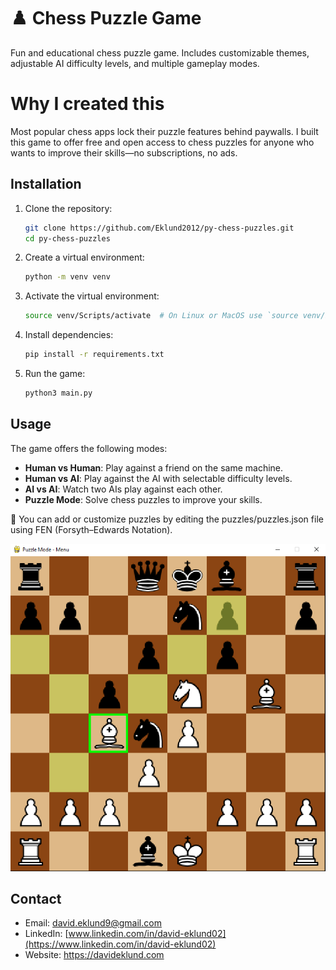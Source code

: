 # ♟️ Chess Puzzle Game

Fun and educational chess puzzle game. Includes customizable themes, adjustable AI difficulty levels, and multiple gameplay modes.

# Why I created this

Most popular chess apps lock their puzzle features behind paywalls. I built this game to offer free and open access to chess puzzles for anyone who wants to improve their skills—no subscriptions, no ads.

## Installation

1. Clone the repository:
    ```bash
    git clone https://github.com/Eklund2012/py-chess-puzzles.git
    cd py-chess-puzzles
    ```

2. Create a virtual environment:
    ```bash
    python -m venv venv
    ```

3. Activate the virtual environment:
    ```bash
    source venv/Scripts/activate  # On Linux or MacOS use `source venv/bin/activate`
    ```

4. Install dependencies:
    ```bash
    pip install -r requirements.txt
    ```

5. Run the game:
    ```bash
    python3 main.py
    ```

## Usage

The game offers the following modes:

- **Human vs Human**: Play against a friend on the same machine.
- **Human vs AI**: Play against the AI with selectable difficulty levels.
- **AI vs AI**: Watch two AIs play against each other.
- **Puzzle Mode**: Solve chess puzzles to improve your skills.

🧩 You can add or customize puzzles by editing the puzzles/puzzles.json file using FEN (Forsyth–Edwards Notation).

![Game Screenshot](assets/screenshot.png)

## Contact

- Email: [david.eklund9@gmail.com](mailto:david.eklund9@gmail.com)
- LinkedIn: [www.linkedin.com/in/david-eklund02](https://www.linkedin.com/in/david-eklund02)
- Website: https://davideklund.com
